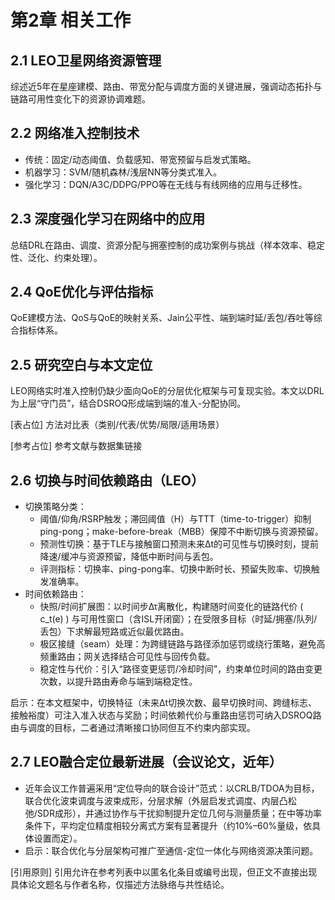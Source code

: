 # 第2章 相关工作

## 2.1 LEO卫星网络资源管理

综述近5年在星座建模、路由、带宽分配与调度方面的关键进展，强调动态拓扑与链路可用性变化下的资源协调难题。

## 2.2 网络准入控制技术

- 传统：固定/动态阈值、负载感知、带宽预留与启发式策略。
- 机器学习：SVM/随机森林/浅层NN等分类式准入。
- 强化学习：DQN/A3C/DDPG/PPO等在无线与有线网络的应用与迁移性。

## 2.3 深度强化学习在网络中的应用

总结DRL在路由、调度、资源分配与拥塞控制的成功案例与挑战（样本效率、稳定性、泛化、约束处理）。

## 2.4 QoE优化与评估指标

QoE建模方法、QoS与QoE的映射关系、Jain公平性、端到端时延/丢包/吞吐等综合指标体系。

## 2.5 研究空白与本文定位

LEO网络实时准入控制仍缺少面向QoE的分层优化框架与可复现实验。本文以DRL为上层“守门员”，结合DSROQ形成端到端的准入-分配协同。

[表占位] 方法对比表（类别/代表/优势/局限/适用场景）

[参考占位] 参考文献与数据集链接

## 2.6 切换与时间依赖路由（LEO）

- 切换策略分类：
  - 阈值/仰角/RSRP触发；滞回阈值（H）与TTT（time-to-trigger）抑制ping-pong；make-before-break（MBB）保障不中断切换与资源预留。
  - 预测性切换：基于TLE与接触窗口预测未来Δt的可见性与切换时刻，提前降速/缓冲与资源预留，降低中断时间与丢包。
  - 评测指标：切换率、ping-pong率、切换中断时长、预留失败率、切换触发准确率。
- 时间依赖路由：
  - 快照/时间扩展图：以时间步Δτ离散化，构建随时间变化的链路代价 \( c_t(e) \) 与可用性窗口（含ISL开闭窗）；在受限多目标（时延/拥塞/队列/丢包）下求解最短路或近似最优路由。
  - 极区接缝（seam）处理：为跨缝链路与路径添加惩罚或绕行策略，避免高频重路由；网关选择结合可见性与回传负载。
  - 稳定性与代价：引入“路径变更惩罚/冷却时间”，约束单位时间的路由变更次数，以提升路由寿命与端到端稳定性。

启示：在本文框架中，切换特征（未来Δt切换次数、最早切换时间、跨缝标志、接触裕度）可注入准入状态与奖励；时间依赖代价与重路由惩罚可纳入DSROQ路由与调度的目标，二者通过清晰接口协同但互不约束内部实现。

## 2.7 LEO融合定位最新进展（会议论文，近年）

- 近年会议工作普遍采用“定位导向的联合设计”范式：以CRLB/TDOA为目标，联合优化波束调度与波束成形，分层求解（外层启发式调度、内层凸松弛/SDR成形），并通过协作与干扰抑制提升定位几何与测量质量；在中等功率条件下，平均定位精度相较分离式方案有显著提升（约10%–60%量级，依具体设置而定）。
- 启示：联合优化与分层架构可推广至通信-定位一体化与网络资源决策问题。

[引用原则] 引用允许在参考列表中以匿名化条目或编号出现，但正文不直接出现具体论文题名与作者名称，仅描述方法脉络与共性结论。

